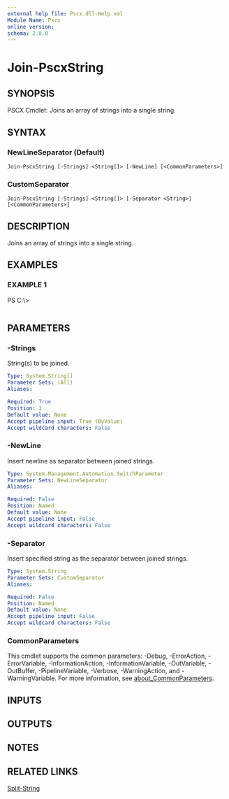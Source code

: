 ```yaml
---
external help file: Pscx.dll-Help.xml
Module Name: Pscx
online version:
schema: 2.0.0
---
```


# Join-PscxString

## SYNOPSIS
PSCX Cmdlet: Joins an array of strings into a single string.

## SYNTAX

### NewLineSeparator (Default)
```
Join-PscxString [-Strings] <String[]> [-NewLine] [<CommonParameters>]
```

### CustomSeparator
```
Join-PscxString [-Strings] <String[]> [-Separator <String>] [<CommonParameters>]
```

## DESCRIPTION
Joins an array of strings into a single string.

## EXAMPLES

### EXAMPLE 1
PS C:\\\>

```

```

## PARAMETERS

### -Strings
String(s) to be joined.

```yaml
Type: System.String[]
Parameter Sets: (All)
Aliases:

Required: True
Position: 1
Default value: None
Accept pipeline input: True (ByValue)
Accept wildcard characters: False
```

### -NewLine
Insert newline as separator between joined strings.

```yaml
Type: System.Management.Automation.SwitchParameter
Parameter Sets: NewLineSeparator
Aliases:

Required: False
Position: Named
Default value: None
Accept pipeline input: False
Accept wildcard characters: False
```

### -Separator
Insert specified string as the separator between joined strings.

```yaml
Type: System.String
Parameter Sets: CustomSeparator
Aliases:

Required: False
Position: Named
Default value: None
Accept pipeline input: False
Accept wildcard characters: False
```

### CommonParameters
This cmdlet supports the common parameters: -Debug, -ErrorAction, -ErrorVariable, -InformationAction, -InformationVariable, -OutVariable, -OutBuffer, -PipelineVariable, -Verbose, -WarningAction, and -WarningVariable. For more information, see [about_CommonParameters](http://go.microsoft.com/fwlink/?LinkID=113216).

## INPUTS

## OUTPUTS

## NOTES

## RELATED LINKS

[Split-String]()

